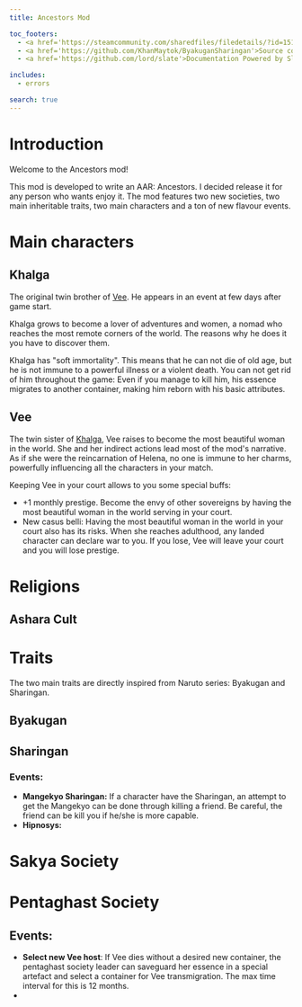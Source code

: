```yaml
---
title: Ancestors Mod

toc_footers:
  - <a href='https://steamcommunity.com/sharedfiles/filedetails/?id=1516819698'>Download on Steam</a>
  - <a href='https://github.com/KhanMaytok/ByakuganSharingan'>Source code</a>
  - <a href='https://github.com/lord/slate'>Documentation Powered by Slate</a>

includes:
  - errors

search: true
---
```


# Introduction

Welcome to the Ancestors mod!

This mod is developed to write an AAR: Ancestors. I decided release it for any 
person who wants enjoy it. The mod features two new societies, two main inheritable 
traits, two main characters and a ton of new flavour events.

# Main characters

## Khalga

The original twin brother of <a href="#vee">Vee</a>. He appears in an event at few 
days after game start.

Khalga grows to become a lover of adventures and women, a nomad who reaches 
the most remote corners of the world. The reasons why he does it you have to discover them.

Khalga has "soft immortality". This means that he can not die of old age, but he 
is not immune to a powerful illness or a violent death. You can not get rid of him 
throughout the game: Even if you manage to kill him, his essence migrates to another 
container, making him reborn with his basic attributes.

## Vee

The twin sister of <a href="#khalga">Khalga</a>, Vee raises to become the most 
beautiful woman in the world. She and her indirect actions lead most of the mod's 
narrative. As if she were the reincarnation of Helena, no one is immune to her charms, 
powerfully influencing all the characters in your match.

Keeping Vee in your court allows to you some special buffs:

- +1 monthly prestige. Become the envy of other sovereigns by having the most beautiful woman in the world serving in your court.
- New casus belli: Having the most beautiful woman in the world in your court also has its risks. When she reaches adulthood, any landed character can declare war to you. If you lose, Vee will leave your court and you will lose prestige.

# Religions

## Ashara Cult




# Traits

The two main traits are directly inspired from Naruto series: Byakugan and Sharingan. 

## Byakugan

## Sharingan

### Events:

- **Mangekyo Sharingan:** If a character have the Sharingan, an attempt to get the Mangekyo can be done through killing a friend. Be careful, the friend can be kill you if he/she is more capable.
- **Hipnosys:** 



# Sakya Society



# Pentaghast Society

## Events:

- **Select new Vee host**: If Vee dies without a desired new container, the pentaghast society leader can saveguard her essence in a special artefact and select a container for Vee transmigration. The max time interval for this is 12 months.
- 
